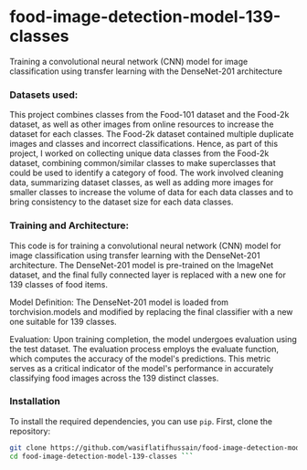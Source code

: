 # food-image-detection-model-139-classes
Training a convolutional neural network (CNN) model for image classification using transfer learning with the DenseNet-201 architecture

### Datasets used:
This project combines classes from the Food-101 dataset and the Food-2k dataset, as well as other images from online resources to increase the dataset for each classes. The Food-2k dataset contained multiple duplicate images and classes and incorrect classifications. Hence, as part of this project, I worked on collecting unique data classes from the Food-2k dataset, combining common/similar classes to make superclasses that could be used to identify a category of food. The work involved cleaning data, summarizing dataset classes, as well as adding more images for smaller classes to increase the volume of data for each data classes and to bring consistency to the dataset size for each data classes.


### Training and Architecture:
This code is for training a convolutional neural network (CNN) model for image classification using transfer learning with the DenseNet-201 architecture. The DenseNet-201 model is pre-trained on the ImageNet dataset, and the final fully connected layer is replaced with a new one for 139 classes of food items.

Model Definition: 
The DenseNet-201 model is loaded from torchvision.models and modified by replacing the final classifier with a new one suitable for 139 classes.

Evaluation:
Upon training completion, the model undergoes evaluation using the test dataset. The evaluation process employs the evaluate function, which computes the accuracy of the model's predictions. This metric serves as a critical indicator of the model's performance in accurately classifying food images across the 139 distinct classes.

### Installation

To install the required dependencies, you can use `pip`. First, clone the repository:

```bash
git clone https://github.com/wasiflatifhussain/food-image-detection-model-139-classes.git
cd food-image-detection-model-139-classes ```
